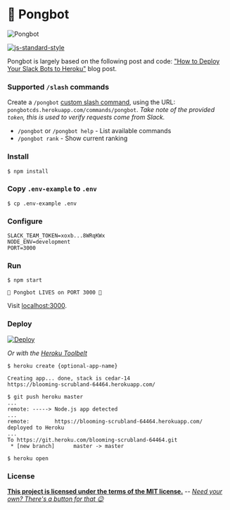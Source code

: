 # 🏓 Pongbot

![Pongbot](https://www.imageupload.co.uk/images/2017/10/14/pongbot-icon.png)

[![js-standard-style](https://cdn.rawgit.com/feross/standard/master/badge.svg)](https://github.com/feross/standard)

Pongbot is largely based on the following post and code: ["How to Deploy Your Slack Bots to Heroku"](https://blog.heroku.com/archives/2016/3/9/how-to-deploy-your-slack-bots-to-heroku) blog post.


### Supported `/slash` commands

Create a `/pongbot` [custom slash command](https://api.slack.com/slash-commands), using the URL: `pongbotcds.herokuapp.com/commands/pongbot`. *Take note of the provided `token`, this is used to verify requests come from Slack.*

- `/pongbot` or `/pongbot help` - List available commands
- `/pongbot rank` - Show current ranking

### Install

```shell
$ npm install
```

### Copy `.env-example` to `.env`

```shell
$ cp .env-example .env
```

### Configure

```shell
SLACK_TEAM_TOKEN=xoxb...8WRqKWx
NODE_ENV=development
PORT=3000
```
### Run

```shell
$ npm start

🚀 Pongbot LIVES on PORT 3000 🚀
```

Visit [localhost:3000](http://localhost:3000).

### Deploy

[![Deploy](https://www.herokucdn.com/deploy/button.svg)](https://heroku.com/deploy)

_Or with the [Heroku Toolbelt](https://toolbelt.heroku.com)_

```shell
$ heroku create {optional-app-name}

Creating app... done, stack is cedar-14
https://blooming-scrubland-64464.herokuapp.com/

$ git push heroku master
...
remote: -----> Node.js app detected
...
remote:        https://blooming-scrubland-64464.herokuapp.com/ deployed to Heroku
...
To https://git.heroku.com/blooming-scrubland-64464.git
 * [new branch]      master -> master

$ heroku open
```

### License

**[This project is licensed under the terms of the MIT license.](http://license-me.herokuapp.com)**
 -- [_Need your own? There's a button for that :wink:_](https://github.com/mattcreager/license)

